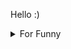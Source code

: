 

Hello :)  <details>

<summary>For Funny</summary>




<!--START_SECTION:waka-->
![Code Time](http://img.shields.io/badge/Code%20Time-186%20hrs%2025%20mins-blue)

![Profile Views](http://img.shields.io/badge/Profile%20Views-30-blue)

**🐱 My GitHub Data** 

> 🏆 572 Contributions in the Year 2022
 > 
> 📦 77.1 kB Used in GitHub's Storage 
 > 
> 💼 Opted to Hire
 > 
> 📜 49 Public Repositories 
 > 
> 🔑 1 Private Repository 
 > 
**I'm a Night 🦉** 

```text
🌞 Morning    83 commits     ████░░░░░░░░░░░░░░░░░░░░░   15.81% 
🌆 Daytime    155 commits    ███████░░░░░░░░░░░░░░░░░░   29.52% 
🌃 Evening    132 commits    ██████░░░░░░░░░░░░░░░░░░░   25.14% 
🌙 Night      155 commits    ███████░░░░░░░░░░░░░░░░░░   29.52%

```
📅 **I'm Most Productive on Monday** 

```text
Monday       101 commits    ████░░░░░░░░░░░░░░░░░░░░░   19.24% 
Tuesday      53 commits     ██░░░░░░░░░░░░░░░░░░░░░░░   10.1% 
Wednesday    70 commits     ███░░░░░░░░░░░░░░░░░░░░░░   13.33% 
Thursday     70 commits     ███░░░░░░░░░░░░░░░░░░░░░░   13.33% 
Friday       99 commits     ████░░░░░░░░░░░░░░░░░░░░░   18.86% 
Saturday     56 commits     ██░░░░░░░░░░░░░░░░░░░░░░░   10.67% 
Sunday       76 commits     ███░░░░░░░░░░░░░░░░░░░░░░   14.48%

```


📊 **This Week I Spent My Time On** 

```text
⌚︎ Time Zone: Europe/Istanbul

💬 Programming Languages: 
JavaScript               2 hrs 3 mins        ██████████████░░░░░░░░░░░   55.92% 
CSS                      1 hr 32 mins        ██████████░░░░░░░░░░░░░░░   41.85% 
JSON                     1 min               ░░░░░░░░░░░░░░░░░░░░░░░░░   0.82% 
SCSS                     1 min               ░░░░░░░░░░░░░░░░░░░░░░░░░   0.82% 
C#                       1 min               ░░░░░░░░░░░░░░░░░░░░░░░░░   0.56%

🐱‍💻 Projects: 
awaseru                  3 hrs 39 mins       ████████████████████████░   99.44% 
Unknown Project          1 min               ░░░░░░░░░░░░░░░░░░░░░░░░░   0.56%

```

**I Mostly Code in JavaScript** 

```text
JavaScript               19 repos            ████████████░░░░░░░░░░░░░   47.5% 
HTML                     7 repos             ████░░░░░░░░░░░░░░░░░░░░░   17.5% 
CSS                      6 repos             ███░░░░░░░░░░░░░░░░░░░░░░   15.0% 
Swift                    5 repos             ███░░░░░░░░░░░░░░░░░░░░░░   12.5% 
TypeScript               2 repos             █░░░░░░░░░░░░░░░░░░░░░░░░   5.0%

```



 Last Updated on 08/10/2022 18:55:07 UTC
<!--END_SECTION:waka-->

</details>
